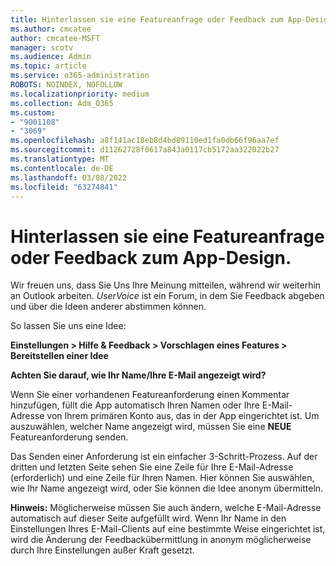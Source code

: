 ```yaml
---
title: Hinterlassen sie eine Featureanfrage oder Feedback zum App-Design.
ms.author: cmcatee
author: cmcatee-MSFT
manager: scotv
ms.audience: Admin
ms.topic: article
ms.service: o365-administration
ROBOTS: NOINDEX, NOFOLLOW
ms.localizationpriority: medium
ms.collection: Adm_O365
ms.custom:
- "9001108"
- "3069"
ms.openlocfilehash: a8f141ac18eb8d4bd89110ed1fa0db66f96aa7ef
ms.sourcegitcommit: d11262728f0617a843a0117cb5172aa322022b27
ms.translationtype: MT
ms.contentlocale: de-DE
ms.lasthandoff: 03/08/2022
ms.locfileid: "63274841"
---
```

# <a name="leave-a-feature-request-or-feedback-on-app-design"></a>Hinterlassen sie eine Featureanfrage oder Feedback zum App-Design.

Wir freuen uns, dass Sie Uns Ihre Meinung mitteilen, während wir weiterhin an Outlook arbeiten. *UserVoice* ist ein Forum, in dem Sie Feedback abgeben und über die Ideen anderer abstimmen können.  

So lassen Sie uns eine Idee: 

**Einstellungen > Hilfe & Feedback > Vorschlagen eines Features > Bereitstellen einer Idee** 

**Achten Sie darauf, wie Ihr Name/Ihre E-Mail angezeigt wird?**

Wenn Sie einer vorhandenen Featureanforderung einen Kommentar hinzufügen, füllt die App automatisch Ihren Namen oder Ihre E-Mail-Adresse von Ihrem primären Konto aus, das in der App eingerichtet ist. Um auszuwählen, welcher Name angezeigt wird, müssen Sie eine **NEUE** Featureanforderung senden. 

Das Senden einer Anforderung ist ein einfacher 3-Schritt-Prozess. Auf der dritten und letzten Seite sehen Sie eine Zeile für Ihre E-Mail-Adresse (erforderlich) und eine Zeile für Ihren Namen. Hier können Sie auswählen, wie Ihr Name angezeigt wird, oder Sie können die Idee anonym übermitteln. 

**Hinweis:** Möglicherweise müssen Sie auch ändern, welche E-Mail-Adresse automatisch auf dieser Seite aufgefüllt wird. Wenn Ihr Name in den Einstellungen Ihres E-Mail-Clients auf eine bestimmte Weise eingerichtet ist, wird die Änderung der Feedbackübermittlung in anonym möglicherweise durch Ihre Einstellungen außer Kraft gesetzt. 
